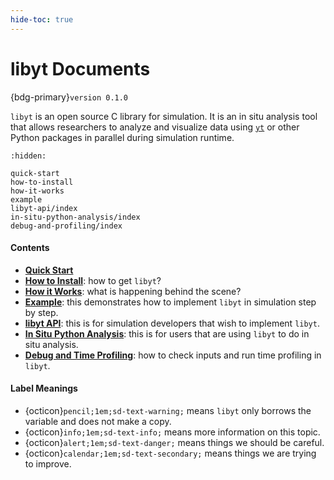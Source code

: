 ```yaml
---
hide-toc: true
---
```


# libyt Documents
{bdg-primary}`version 0.1.0`

`libyt` is an open source C library for simulation. 
It is an in situ analysis tool that allows researchers to analyze and visualize data using [`yt`](https://yt-project.org/) or other Python packages in parallel during simulation runtime.

```{toctree}
:hidden:

quick-start
how-to-install
how-it-works
example
libyt-api/index
in-situ-python-analysis/index
debug-and-profiling/index
```

#### Contents
- [**Quick Start**](./quick-start.md)
- [**How to Install**](./how-to-install.md#how-to-install): how to get `libyt`?
- [**How it Works**](./how-it-works.md): what is happening behind the scene?
- [**Example**](./example.md): this demonstrates how to implement `libyt` in simulation step by step.
- [**libyt API**](./libyt-api/index.md): this is for simulation developers that wish to implement `libyt`.
- [**In Situ Python Analysis**](./in-situ-python-analysis/index.md): this is for users that are using `libyt` to do in situ analysis.
- [**Debug and Time Profiling**](./debug-and-profiling/index.md): how to check inputs and run time profiling in `libyt`.

#### Label Meanings
- {octicon}`pencil;1em;sd-text-warning;` means `libyt` only borrows the variable and does not make a copy.
- {octicon}`info;1em;sd-text-info;` means more information on this topic.
- {octicon}`alert;1em;sd-text-danger;` means things we should be careful.
- {octicon}`calendar;1em;sd-text-secondary;` means things we are trying to improve.
